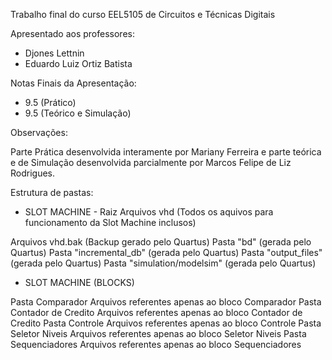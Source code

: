 Trabalho final do curso EEL5105 de Circuitos e Técnicas Digitais

Apresentado aos professores:
- Djones Lettnin
- Eduardo Luiz Ortiz Batista


Notas Finais da Apresentação:
- 9.5 (Prático)
- 9.5 (Teórico e Simulação)

Observações:

Parte Prática desenvolvida interamente por Mariany Ferreira e parte teórica e de Simulação desenvolvida parcialmente por Marcos Felipe de Liz Rodrigues.


Estrutura de pastas:

- SLOT MACHINE - Raiz
Arquivos vhd (Todos os aquivos para funcionamento da Slot Machine inclusos)

Arquivos vhd.bak (Backup gerado pelo Quartus)
Pasta "bd" (gerada pelo Quartus)
Pasta "incremental_db" (gerada pelo Quartus)
Pasta "output_files" (gerada pelo Quartus)
Pasta "simulation/modelsim" (gerada pelo Quartus)


- SLOT MACHINE (BLOCKS)

Pasta Comparador
  Arquivos referentes apenas ao bloco Comparador
Pasta Contador de Credito
  Arquivos referentes apenas ao bloco Contador de Credito
Pasta Controle
  Arquivos referentes apenas ao bloco Controle
Pasta Seletor Niveis
  Arquivos referentes apenas ao bloco Seletor Niveis
Pasta Sequenciadores
  Arquivos referentes apenas ao bloco Sequenciadores
